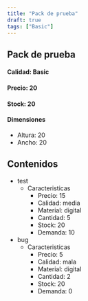 ```yaml
---
title: "Pack de prueba"
draft: true
tags: ["Basic"]
---
```

## Pack de prueba
#### Calidad: Basic
#### Precio: 20
#### Stock: 20
#### Dimensiones
- Altura: 20
- Ancho: 20
## Contenidos
- test
    - Caracteristicas
        - Precio: 15
        - Calidad: media
        - Material: digital
        - Cantidad: 5
        - Stock: 20
        - Demanda: 10
- bug
    - Caracteristicas
        - Precio: 5
        - Calidad: mala
        - Material: digital
        - Cantidad: 2
        - Stock: 20
        - Demanda: 0

